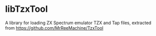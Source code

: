 # libTzxTool
A library for loading ZX Spectrum emulator TZX and Tap files, extracted from https://github.com/MrReeMachine/TzxTool  
